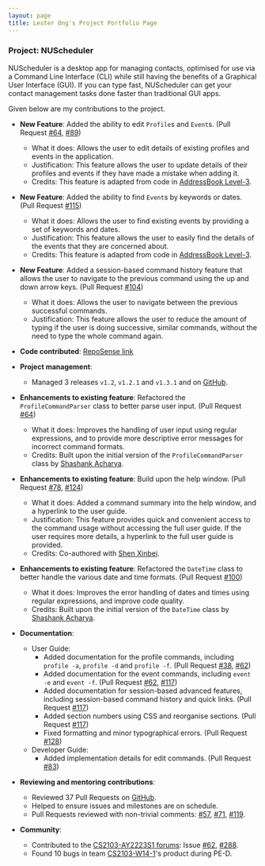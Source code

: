 ```yaml
---
layout: page
title: Lester Ong's Project Portfolio Page
---
```


<div markdown="block" class="no-num">

### Project: NUScheduler

NUScheduler is a desktop app for managing contacts, optimised for use via a Command Line Interface (CLI) while still having the benefits of a Graphical User Interface (GUI). If you can type fast, NUScheduler can get your contact management tasks done faster than traditional GUI apps.

Given below are my contributions to the project.

* **New Feature**: Added the ability to edit `Profile`s and `Event`s. (Pull Request [#64](https://github.com/AY2223S1-CS2103T-T17-3/tp/pull/64), [#89](https://github.com/AY2223S1-CS2103T-T17-3/tp/pull/89))
  * What it does: Allows the user to edit details of existing profiles and events in the application.
  * Justification: This feature allows the user to update details of their profiles and events if they have made a mistake when adding it.
  * Credits: This feature is adapted from code in [AddressBook Level-3](https://github.com/se-edu/addressbook-level3).

* **New Feature**: Added the ability to find `Event`s by keywords or dates. (Pull Request [#115](https://github.com/AY2223S1-CS2103T-T17-3/tp/pull/115))
  * What it does: Allows the user to find existing events by providing a set of keywords and dates.
  * Justification: This feature allows the user to easily find the details of the events that they are concerned about.
  * Credits: This feature is adapted from code in [AddressBook Level-3](https://github.com/se-edu/addressbook-level3).

* **New Feature**: Added a session-based command history feature that allows the user to navigate to the previous command using the up and down arrow keys. (Pull Request [#104](https://github.com/AY2223S1-CS2103T-T17-3/tp/pull/104))
  * What it does: Allows the user to navigate between the previous successful commands.
  * Justification: This feature allows the user to reduce the amount of typing if the user is doing successive, similar commands, without the need to type the whole command again.

* **Code contributed**: [RepoSense link](https://nus-cs2103-ay2223s1.github.io/tp-dashboard/?search=lesterong&breakdown=true)

* **Project management**:
    * Managed 3 releases `v1.2`, `v1.2.1` and `v1.3.1` and on [GitHub](https://github.com/AY2223S1-CS2103T-T17-3/tp/releases).

* **Enhancements to existing feature**: Refactored the `ProfileCommandParser` class to better parse user input. (Pull Request [#64](https://github.com/AY2223S1-CS2103T-T17-3/tp/pull/64))
    * What it does: Improves the handling of user input using regular expressions, and to provide more descriptive error messages for incorrect command formats.
    * Credits: Built upon the initial version of the `ProfileCommandParser` class by [Shashank Acharya](https://github.com/sheshenk).

* **Enhancements to existing feature**: Build upon the help window. (Pull Request [#78](https://github.com/AY2223S1-CS2103T-T17-3/tp/pull/78), [#124](https://github.com/AY2223S1-CS2103T-T17-3/tp/pull/124))
  * What it does: Added a command summary into the help window, and a hyperlink to the user guide.
  * Justification: This feature provides quick and convenient access to the command usage without accessing the full user guide. If the user requires more details, a hyperlink to the full user guide is provided.
  * Credits: Co-authored with [Shen Xinbei](https://github.com/ichigh0st).

* **Enhancements to existing feature**: Refactored the `DateTime` class to better handle the various date and time formats. (Pull Request [#100](https://github.com/AY2223S1-CS2103T-T17-3/tp/pull/100))
  * What it does: Improves the error handling of dates and times using regular expressions, and improve code quality.
  * Credits: Built upon the initial version of the `DateTime` class by [Shashank Acharya](https://github.com/sheshenk).

* **Documentation**:
    * User Guide:
        * Added documentation for the profile commands, including `profile -a`, `profile -d` and `profile -f`. (Pull Request [#38](https://github.com/AY2223S1-CS2103T-T17-3/tp/pull/38), [#62](https://github.com/AY2223S1-CS2103T-T17-3/tp/pull/62))
        * Added documentation for the event commands, including `event -e` and `event -f`. (Pull Request [#62](https://github.com/AY2223S1-CS2103T-T17-3/tp/pull/62), [#117](https://github.com/AY2223S1-CS2103T-T17-3/tp/pull/117))
        * Added documentation for session-based advanced features, including session-based command history and quick links. (Pull Request [#117](https://github.com/AY2223S1-CS2103T-T17-3/tp/pull/117))
        * Added section numbers using CSS and reorganise sections. (Pull Request [#117](https://github.com/AY2223S1-CS2103T-T17-3/tp/pull/117))
        * Fixed formatting and minor typographical errors. (Pull Request [#128](https://github.com/AY2223S1-CS2103T-T17-3/tp/pull/128))
    * Developer Guide:
        * Added implementation details for edit commands. (Pull Request [#83](https://github.com/AY2223S1-CS2103T-T17-3/tp/pull/83))

* **Reviewing and mentoring contributions**:
  * Reviewed 37 Pull Requests on [GitHub](https://github.com/AY2223S1-CS2103T-T17-3/tp/pulls?q=is%3Apr+commenter%3Alesterong+is%3Aclosed+-author%3Alesterong).
  * Helped to ensure issues and milestones are on schedule.
  * Pull Requests reviewed with non-trivial comments: [#57](https://github.com/AY2223S1-CS2103T-T17-3/tp/pull/57), [#71](https://github.com/AY2223S1-CS2103T-T17-3/tp/pull/71), [#119](https://github.com/AY2223S1-CS2103T-T17-3/tp/pull/119).

* **Community**:
    * Contributed to the [CS2103-AY2223S1 forums](https://github.com/nus-cs2103-AY2223S1/forum): Issue [#62](https://github.com/nus-cs2103-AY2223S1/forum/issues/62), [#288](https://github.com/nus-cs2103-AY2223S1/forum/issues/288).
    * Found 10 bugs in team [CS2103-W14-1](https://github.com/lesterong/ped)'s product during PE-D.

</div>
